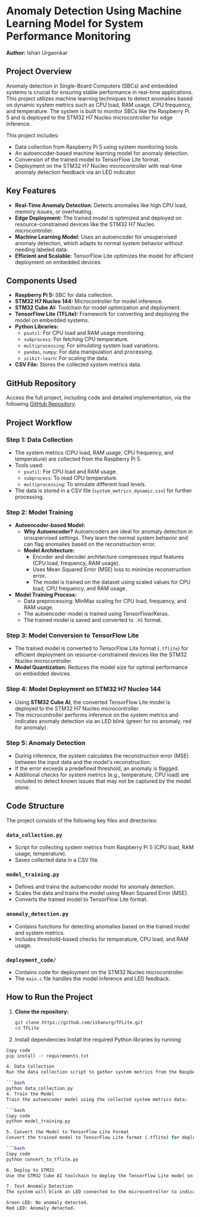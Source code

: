 # Anomaly Detection Using Machine Learning Model for System Performance Monitoring

**Author:** Ishan Urgaonkar  

## Project Overview

Anomaly detection in Single-Board Computers (SBCs) and embedded systems is crucial for ensuring stable performance in real-time applications. This project utilizes machine learning techniques to detect anomalies based on dynamic system metrics such as CPU load, RAM usage, CPU frequency, and temperature. The system is built to monitor SBCs like the Raspberry Pi 5 and is deployed to the STM32 H7 Nucleo microcontroller for edge inference.

This project includes:
- Data collection from Raspberry Pi 5 using system monitoring tools.
- An autoencoder-based machine learning model for anomaly detection.
- Conversion of the trained model to TensorFlow Lite format.
- Deployment on the STM32 H7 Nucleo microcontroller with real-time anomaly detection feedback via an LED indicator.

## Key Features

- **Real-Time Anomaly Detection:** Detects anomalies like high CPU load, memory issues, or overheating.
- **Edge Deployment:** The trained model is optimized and deployed on resource-constrained devices like the STM32 H7 Nucleo microcontroller.
- **Machine Learning Model:** Uses an autoencoder for unsupervised anomaly detection, which adapts to normal system behavior without needing labeled data.
- **Efficient and Scalable:** TensorFlow Lite optimizes the model for efficient deployment on embedded devices.

## Components Used

- **Raspberry Pi 5:** SBC for data collection.
- **STM32 H7 Nucleo 144:** Microcontroller for model inference.
- **STM32 Cube AI:** Toolchain for model optimization and deployment.
- **TensorFlow Lite (TFLite):** Framework for converting and deploying the model on embedded systems.
- **Python Libraries:**
  - `psutil`: For CPU load and RAM usage monitoring.
  - `subprocess`: For fetching CPU temperature.
  - `multiprocessing`: For simulating system load variations.
  - `pandas`, `numpy`: For data manipulation and processing.
  - `scikit-learn`: For scaling the data.
- **CSV File:** Stores the collected system metrics data.

## GitHub Repository

Access the full project, including code and detailed implementation, via the following [GitHub Repository](https://github.com/ishanurg/TFLite.git).

## Project Workflow

### Step 1: Data Collection

- The system metrics (CPU load, RAM usage, CPU frequency, and temperature) are collected from the Raspberry Pi 5.
- Tools used:
  - `psutil`: For CPU load and RAM usage.
  - `subprocess`: To read CPU temperature.
  - `multiprocessing`: To simulate different load levels.
- The data is stored in a CSV file (`system_metrics_dynamic.csv`) for further processing.

### Step 2: Model Training

- **Autoencoder-based Model:**
  - **Why Autoencoder?** Autoencoders are ideal for anomaly detection in unsupervised settings. They learn the normal system behavior and can flag anomalies based on the reconstruction error.
  - **Model Architecture:**
    - Encoder and decoder architecture compresses input features (CPU load, frequency, RAM usage).
    - Uses Mean Squared Error (MSE) loss to minimize reconstruction error.
    - The model is trained on the dataset using scaled values for CPU load, CPU frequency, and RAM usage.
- **Model Training Process:**
  - Data preprocessing: MinMax scaling for CPU load, frequency, and RAM usage.
  - The autoencoder model is trained using TensorFlow/Keras.
  - The trained model is saved and converted to `.h5` format.

### Step 3: Model Conversion to TensorFlow Lite

- The trained model is converted to TensorFlow Lite format (`.tflite`) for efficient deployment on resource-constrained devices like the STM32 Nucleo microcontroller.
- **Model Quantization:** Reduces the model size for optimal performance on embedded devices.

### Step 4: Model Deployment on STM32 H7 Nucleo 144

- Using **STM32 Cube AI**, the converted TensorFlow Lite model is deployed to the STM32 H7 Nucleo microcontroller.
- The microcontroller performs inference on the system metrics and indicates anomaly detection via an LED blink (green for no anomaly, red for anomaly).
  
### Step 5: Anomaly Detection

- During inference, the system calculates the reconstruction error (MSE) between the input data and the model's reconstruction.
- If the error exceeds a predefined threshold, an anomaly is flagged.
- Additional checks for system metrics (e.g., temperature, CPU load) are included to detect known issues that may not be captured by the model alone.

## Code Structure

The project consists of the following key files and directories:

### `data_collection.py`
- Script for collecting system metrics from Raspberry Pi 5 (CPU load, RAM usage, temperature).
- Saves collected data in a CSV file.

### `model_training.py`
- Defines and trains the autoencoder model for anomaly detection.
- Scales the data and trains the model using Mean Squared Error (MSE).
- Converts the trained model to TensorFlow Lite format.

### `anomaly_detection.py`
- Contains functions for detecting anomalies based on the trained model and system metrics.
- Includes threshold-based checks for temperature, CPU load, and RAM usage.

### `deployment_code/`
- Contains code for deployment on the STM32 Nucleo microcontroller.
- The `main.c` file handles the model inference and LED feedback.

## How to Run the Project

1. **Clone the repository:**

   ```bash
   git clone https://github.com/ishanurg/TFLite.git
   cd TFLite
2. Install dependencies
Install the required Python libraries by running:

```bash
Copy code
pip install -r requirements.txt

4. Data Collection
Run the data collection script to gather system metrics from the Raspberry Pi 5:

```bash
python data_collection.py
4. Train the Model
Train the autoencoder model using the collected system metrics data:

```bash
Copy code
python model_training.py

5. Convert the Model to TensorFlow Lite Format
Convert the trained model to TensorFlow Lite format (.tflite) for deployment on embedded systems:

```bash
Copy code
python convert_to_tflite.py

6. Deploy to STM32
Use the STM32 Cube AI toolchain to deploy the TensorFlow Lite model on the STM32 Nucleo 144 microcontroller. Flash the firmware to the microcontroller.

7. Test Anomaly Detection
The system will blink an LED connected to the microcontroller to indicate whether an anomaly has been detected:

Green LED: No anomaly detected.
Red LED: Anomaly detected.

